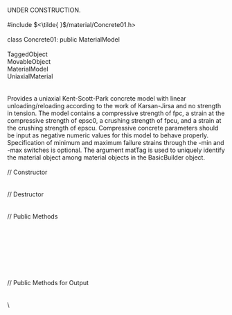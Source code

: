 UNDER CONSTRUCTION.\
\
\#include $<\tilde{ }$/material/Concrete01.h$>$\
\
class Concrete01: public MaterialModel\
\
TaggedObject\
MovableObject\
MaterialModel\
UniaxialMaterial\
\
\
Provides a uniaxial Kent-Scott-Park concrete model with linear
unloading/reloading according to the work of Karsan-Jirsa and no
strength in tension. The model contains a compressive strength of fpc, a
strain at the compressive strength of epsc0, a crushing strength of
fpcu, and a strain at the crushing strength of epscu. Compressive
concrete parameters should be input as negative numeric values for this
model to behave properly. Specification of minimum and maximum failure
strains through the -min and -max switches is optional. The argument
matTag is used to uniquely identify the material object among material
objects in the BasicBuilder object.\
\
// Constructor\
\
\
// Destructor\
\
\
// Public Methods\
\
\
\
\
\
\
\
\
// Public Methods for Output\
\
\
\
